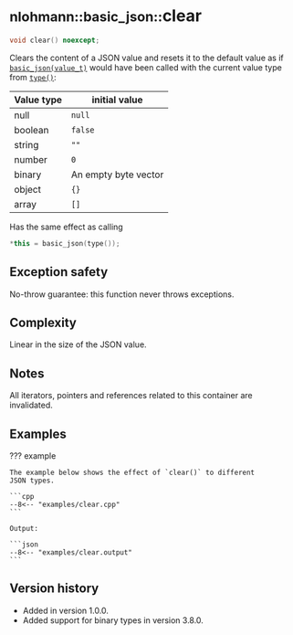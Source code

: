 # <small>nlohmann::basic_json::</small>clear

```cpp
void clear() noexcept;
```

Clears the content of a JSON value and resets it to the default value as if [`basic_json(value_t)`](Desktop/1010-ai-master/lib/json/doc/mkdocs/docs/api/basic_json/basic_json.md) would
have been called with the current value type from [`type()`](Desktop/1010-ai-master/lib/json/doc/mkdocs/docs/api/basic_json/type.md):

| Value type | initial value        |
|------------|----------------------|
| null       | `null`               |
| boolean    | `false`              |
| string     | `""`                 |
| number     | `0`                  |
| binary     | An empty byte vector |
| object     | `{}`                 |
| array      | `[]`                 |

Has the same effect as calling

```.cpp
*this = basic_json(type());
```

## Exception safety

No-throw guarantee: this function never throws exceptions.

## Complexity

Linear in the size of the JSON value.

## Notes

All iterators, pointers and references related to this container are invalidated.

## Examples

??? example

    The example below shows the effect of `clear()` to different
    JSON types.
    
    ```cpp
    --8<-- "examples/clear.cpp"
    ```
    
    Output:
    
    ```json
    --8<-- "examples/clear.output"
    ```

## Version history

- Added in version 1.0.0.
- Added support for binary types in version 3.8.0.
